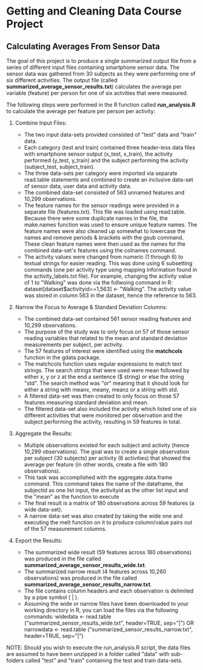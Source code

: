 Getting and Cleaning Data Course Project
========================================

Calculating Averages From Sensor Data
-------------------------------------

The goal of this project is to produce a single summarized output file from a series of different input files containing smartphone sensor data. The sensor data was gathered from 30 subjects as they were performing one of six different activities.  The output file (called **summarized_average_sensor_results.txt**) calculates the average per variable (feature) per person for one of six actvities that were measured.

The following steps were performed in the R function called **run_analysis.R** to calculate the average per feature per person per activity:

1. Combine Input Files:

	* The two input data-sets provided consisted of "test" data and "train" data.  
	* Each category (test and train) contained three header-less data files with smartphone sensor output (x_test, x_train), the activity performed (y_test, y_train) and the subject performing the activity (subject_test, subject_train).
	* The three data-sets per category were imported via separate read.table statements and combined to create an inclusive data-set of sensor data, user data and activity data.
	* The combined data-set consisted of 563 unnamed features and 10,299 observations.
	* The feature names for the sensor readings were provided in a separate file (features.txt).  This file was loaded using read.table.  Because there were some duplicate names in the file, the make.names function was used to ensure unique feature names. The feature names were also cleaned up somewhat to lowercase the names and remove periods & brackets with the gsub command.  These clean feature names were then used as the names for the combined data-set's features using the colnames command.
	* The activity values were changed from numeric (1 through 6) to textual strings for easier reading.  This was done using 6 subsetting commands (one per activity type using mapping information found in the activity_labels.txt file).  For example, changing the activity value of 1 to "Walking" was done via the follwoing command in R: dataset[dataset$activityid==1,563] <- "Walking".  The activity value was stored in column 563 in the dataset, hence the reference to 563. 

2. Narrow the Focus to Average & Standard Deviation Columns:

	* The combined data-set contained 561 sensor reading features and 10,299 observations.
	* The purpose of the study was to only focus on 57 of those sensor reading variables that related to the mean and standard deviation measurements per subject, per activity.
	* The 57 features of interest were identified using the **matchcols** function in the gdata package.  
	* The matchcols function uses regular expressions to match text strings.  The search strings that were used were mean followed by either x, y or z at the end a sentence ($ string) or else the string "std".  The search method was "or" meaning that it should look for either a string with meanx, meany, meanz or a string with std.
	* A filtered data-set was then created to only focus on those 57 features measuring standard deviation and mean.
	* The filtered data-set also included the activity which listed one of six different activities that were monitored per observation and the subject performing the activity, resulting in 59 features in total.

3. Aggregate the Results: 
 
	* Multiple observations existed for each subject and activity (hence 10,299 observations).  The goal was to create a single observation per subject (30 subjects) per activity (6 activities) that showed the average per feature (in other words, create a file with 180 observations).
	* This task was accomplished with the aggregate.data.frame command.  This command takes the name of the dataframe, the subjectid as one list input, the activityid as the other list input and the "mean" as the function to execute
	* The final result is a matrix of 180 observations across 59 features (a wide data-set).
	* A narrow data-set was also created by taking the wide one and executing the melt function on it to produce column/value pairs out of the 57 measurement columns.


4. Export the Results:

	* The summarized wide result (59 features across 180 observations) was produced in the file called **summarized_average_sensor_results_wide.txt**.
	* The summarized narrow result (4 features across 10,260 observations) was produced in the file called **summarized_average_sensor_results_narrow.txt**.
	* The file contains column headers and each observation is delimited by a pipe symbol ( | ).
	* Assuming the wide or narrow files have been downloaded to your working directory in R, you can load the files via the following commands: widedata <- read.table ("summarized_sensor_results_wide.txt", header=TRUE, sep="|") OR narrowdata <- read.table ("summarized_sensor_results_narrow.txt", header=TRUE, sep="|")

NOTE:  Should you wish to execute the run_analysis.R script, the data files are assumed to have been unzipped in a folder called "data" with sub-folders called "test" and "train" containing the test and train data-sets.





